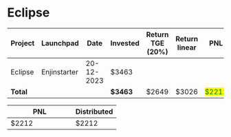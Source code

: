 # Eclipse



<table data-full-width="true"><thead><tr><th width="141">Project</th><th width="138">Launchpad</th><th width="132">Date</th><th width="133">Invested</th><th>Return TGE (20%)</th><th>Return linear</th><th>PNL</th></tr></thead><tbody><tr><td>Eclipse</td><td>Enjinstarter</td><td>20-12-2023</td><td>$3463</td><td></td><td></td><td></td></tr><tr><td><strong>Total</strong></td><td></td><td></td><td><strong>$3463</strong></td><td>$2649</td><td>$3026</td><td><mark style="color:green;">$2212</mark></td></tr></tbody></table>

<table data-full-width="true"><thead><tr><th width="135">PNL</th><th>Distributed</th></tr></thead><tbody><tr><td>$2212</td><td>$2212</td></tr></tbody></table>
